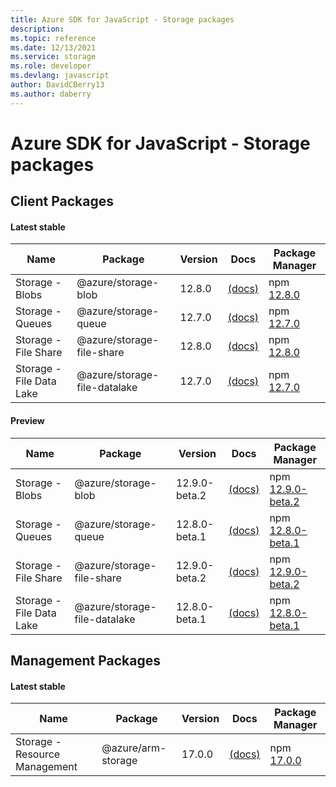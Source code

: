 ```yaml
---
title: Azure SDK for JavaScript - Storage packages
description: 
ms.topic: reference
ms.date: 12/13/2021
ms.service: storage
ms.role: developer
ms.devlang: javascript
author: DavidCBerry13
ms.author: daberry
---
```


# Azure SDK for JavaScript - Storage packages

## Client Packages

#### Latest stable

| Name                  | Package              | Version          | Docs                   | Package Manager                |
|-----------------------|----------------------|------------------|------------------------|--------------------------------|
| Storage - Blobs | @azure/storage-blob | 12.8.0 | [(docs)](/azure/javascript/sdk/sdk-demo2/storage/storage-blob/azure-storage-blob/stable)  | npm [12.8.0](https://www.npmjs.com/package/%40azure%2Fstorage-blob) |
| Storage - Queues | @azure/storage-queue | 12.7.0 | [(docs)](/azure/javascript/sdk/sdk-demo2/storage/storage-queue/azure-storage-queue/stable)  | npm [12.7.0](https://www.npmjs.com/package/%40azure%2Fstorage-queue) |
| Storage - File Share | @azure/storage-file-share | 12.8.0 | [(docs)](/azure/javascript/sdk/sdk-demo2/storage/storage-file-share/azure-storage-file-share/stable)  | npm [12.8.0](https://www.npmjs.com/package/%40azure%2Fstorage-file-share) |
| Storage - File Data Lake | @azure/storage-file-datalake | 12.7.0 | [(docs)](/azure/javascript/sdk/sdk-demo2/storage/storage-file-datalake/azure-storage-file-datalake/stable)  | npm [12.7.0](https://www.npmjs.com/package/%40azure%2Fstorage-file-datalake) |
 

#### Preview

| Name                  | Package              | Version          | Docs                   | Package Manager                |
|-----------------------|----------------------|------------------|------------------------|--------------------------------|
| Storage - Blobs | @azure/storage-blob | 12.9.0-beta.2 | [(docs)](/azure/javascript/sdk/sdk-demo2/storage/storage-blob/azure-storage-blob/beta)  | npm [12.9.0-beta.2](https://www.npmjs.com/package/%40azure%2Fstorage-blob%4012.9.0-beta.2) |
| Storage - Queues | @azure/storage-queue | 12.8.0-beta.1 | [(docs)](/azure/javascript/sdk/sdk-demo2/storage/storage-queue/azure-storage-queue/beta)  | npm [12.8.0-beta.1](https://www.npmjs.com/package/%40azure%2Fstorage-queue%4012.8.0-beta.1) |
| Storage - File Share | @azure/storage-file-share | 12.9.0-beta.2 | [(docs)](/azure/javascript/sdk/sdk-demo2/storage/storage-file-share/azure-storage-file-share/beta)  | npm [12.9.0-beta.2](https://www.npmjs.com/package/%40azure%2Fstorage-file-share%4012.9.0-beta.2) |
| Storage - File Data Lake | @azure/storage-file-datalake | 12.8.0-beta.1 | [(docs)](/azure/javascript/sdk/sdk-demo2/storage/storage-file-datalake/azure-storage-file-datalake/beta)  | npm [12.8.0-beta.1](https://www.npmjs.com/package/%40azure%2Fstorage-file-datalake%4012.8.0-beta.1) |
 


 
 

## Management Packages

#### Latest stable

| Name                  | Package              | Version          | Docs                   | Package Manager                |
|-----------------------|----------------------|------------------|------------------------|--------------------------------|
| Storage - Resource Management | @azure/arm-storage | 17.0.0 | [(docs)](/azure/javascript/sdk/sdk-demo2/storage/arm-storage/azure-arm-storage/stable)  | npm [17.0.0](https://www.npmjs.com/package/%40azure%2Farm-storage) |
 

 

 
 
